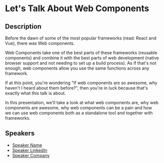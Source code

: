 # Let's Talk About Web Components

## Description

Before the dawn of some of the most popular frameworks (read: React and Vue), there was Web components. 
Web Components take one of the best parts of these frameworks (reusable components) and combine it with the best parts of web development (native browser support and not needing to set up a build process). As if that's not enough, web components allow you use the same functions across any framework. 

If at this point, you're wondering "If web components are so awesome, why haven't I heard about them before?", then you're in luck because that's exactly what this talk is about.

In this presentation, we'll take a look at what web components are, why web components are awesome, why web components can be a pain and how we can use web components both as a standalone tool and together with frameworks.

## Speakers

- [Speaker Name](https://x.com/speaker_x_handle)
- [Speaker LinkedIn](https://linkedin.com/in/speaker_linkedin_handle)
- [Speaker Company](https://speaker_company_url)

